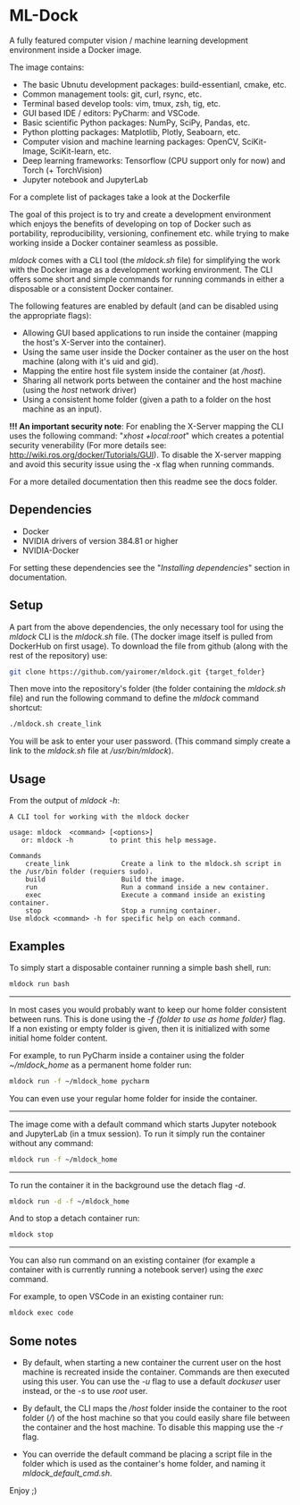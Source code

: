 # ML-Dock

A fully featured computer vision / machine learning development environment inside a Docker image.

The image contains:
- The basic Ubnutu development packages: build-essentianl, cmake, etc.
- Common management tools: git, curl, rsync, etc.
- Terminal based develop tools: vim, tmux, zsh, tig, etc.
- GUI based IDE / editors: PyCharm: and VSCode.
- Basic scientific Python packages: NumPy, SciPy, Pandas, etc.
- Python plotting packages: Matplotlib, Plotly, Seaboarn, etc.
- Computer vision and machine learning packages: OpenCV, SciKit-Image, SciKit-learn, etc.
- Deep learning frameworks: Tensorflow (CPU support only for now) and Torch (+ TorchVision)
- Jupyter notebook and JupyterLab

For a complete list of packages take a look at the Dockerfile

The goal of this project is to try and create a development environment which enjoys the benefits of developing
on top of Docker such as portability, reproducibility, versioning, confinement etc. while trying to make
working inside a Docker container seamless as possible.

*mldock* comes with a CLI tool (the *mldock.sh* file) for simplifying the work with the Docker image as a development
working environment. The CLI offers some short and simple commands for running commands in either a disposable or a 
consistent Docker container. 

The following features are enabled by default (and can be disabled using the appropriate flags):
- Allowing GUI based applications to run inside the container (mapping the host's X-Server into the container).
- Using the same user inside the Docker container as the user on the host machine (along with it's uid and gid).
- Mapping the entire host file system inside the container (at */host*).
- Sharing all network ports between the container and the host machine (using the *host* network driver)
- Using a consistent home folder (given a path to a folder on the host machine as an input).

**!!! An important security note**: For enabling the X-Server mapping the CLI uses the following command:
"*xhost +local:root*" which creates a potential security venerability (For more details see:
http://wiki.ros.org/docker/Tutorials/GUI). To disable the X-server mapping and avoid this security issue 
using the -x flag when running commands.

For a more detailed documentation then this readme see the docs folder.

## Dependencies
- Docker
- NVIDIA drivers of version 384.81 or higher
- NVIDIA-Docker

For setting these dependencies see the "*Installing dependencies*" section in documentation.

## Setup
A part from the above dependencies, the only necessary tool for using the *mldock* CLI is the *mldock.sh* file.
(The docker image itself is pulled from DockerHub on first usage). To download the file from github (along with
the rest of the repository) use:
``` bash
git clone https://github.com/yairomer/mldock.git {target_folder}
```

Then move into the repository's folder (the folder containing the *mldock.sh* file) and run the following command 
to define the *mldock* command shortcut:
```bash
./mldock.sh create_link
```
You will be ask to enter your user password.
(This command simply create a link to the *mldock.sh* file at */usr/bin/mldock*).

## Usage
From the output of *mldock -h*:
```
A CLI tool for working with the mldock docker

usage: mldock  <command> [<options>]
   or: mldock -h         to print this help message.

Commands
    create_link             Create a link to the mldock.sh script in the /usr/bin folder (requiers sudo).
    build                   Build the image.
    run                     Run a command inside a new container.
    exec                    Execute a command inside an existing container.
    stop                    Stop a running container.
Use mldock <command> -h for specific help on each command.
```

## Examples
To simply start a disposable container running a simple bash shell, run:
```bash
mldock run bash
```

---

In most cases you would probably want to keep our home folder consistent between runs. This is done using the
*-f {folder to use as home folder}* flag. If a non existing or empty folder is given, then it is initialized with
some initial home folder content. 

For example, to run PyCharm inside a container using the folder *~/mldock_home* as a permanent home folder run:
```bash
mldock run -f ~/mldock_home pycharm
```
You can even use your regular home folder for inside the container.

---

The image come with a default command which starts Jupyter notebook and JupyterLab (in a tmux session). To
run it simply run the container without any command:
```bash
mldock run -f ~/mldock_home
```

---

To run the container it in the background use the detach flag *-d*.
```bash
mldock run -d -f ~/mldock_home
```

And to stop a detach container run:
```bash
mldock stop
```

---

You can also run command on an existing container (for example a container with is currently running a notebook
server) using the *exec* command.

For example, to open VSCode in an existing container run:
```bash
mldock exec code
```

## Some notes
- By default, when starting a new container the current user on the host machine is recreated inside the container. 
Commands are then executed using this user. You can use the *-u* flag to use a default *dockuser* user instead, or 
the *-s* to use *root* user.

- By default, the CLI maps the */host* folder inside the container to the root folder (*/*) of the host
machine so that you could easily share file between the container and the host machine. To disable this mapping
use the *-r* flag.

- You can override the default command be placing a script file  in the folder which is used as the
container's home folder, and naming it *mldock_default_cmd.sh*.


Enjoy ;)
